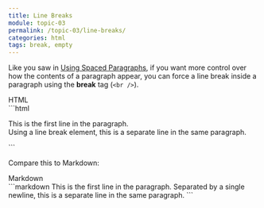 ```yaml
---
title: Line Breaks
module: topic-03
permalink: /topic-03/line-breaks/
categories: html
tags: break, empty
---
```


<div class="divider-heading"></div>

Like you saw in [Using Spaced Paragraphs](../breaks-paragraphs), if you want more control over how the contents of a paragraph appear, you can force a line break inside a paragraph using the **break** tag (`<br />`).


<div id="code-heading">HTML</div>
```html
<p>This is the first line in the paragraph.
<br />
Using a line break element, this is a separate line in the same paragraph.</p>
```

Compare this to Markdown:


<div id="code-heading" style="margin-top: 0 !important;">Markdown</div>
```markdown
This is the first line in the paragraph.
Separated by a single newline, this is a separate line in the same paragraph.
```


<div class="external-embed">
  <p data-height="600" data-theme-id="30567" data-slug-hash="qXwEbW" data-default-tab="html,result" data-user="Media-Ed-Online" data-pen-title="HTML Paragraphs and Line Breaks" class="codepen"></p>
</div>
